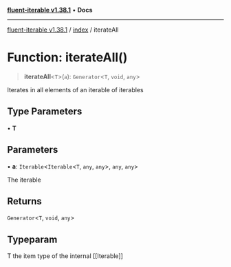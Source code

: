 [**fluent-iterable v1.38.1**](../../README.md) • **Docs**

***

[fluent-iterable v1.38.1](../../README.md) / [index](../README.md) / iterateAll

# Function: iterateAll()

> **iterateAll**\<`T`\>(`a`): `Generator`\<`T`, `void`, `any`\>

Iterates in all elements of an iterable of iterables

## Type Parameters

• **T**

## Parameters

• **a**: `Iterable`\<`Iterable`\<`T`, `any`, `any`\>, `any`, `any`\>

The iterable

## Returns

`Generator`\<`T`, `void`, `any`\>

## Typeparam

T the item type of the internal [[Iterable]]
